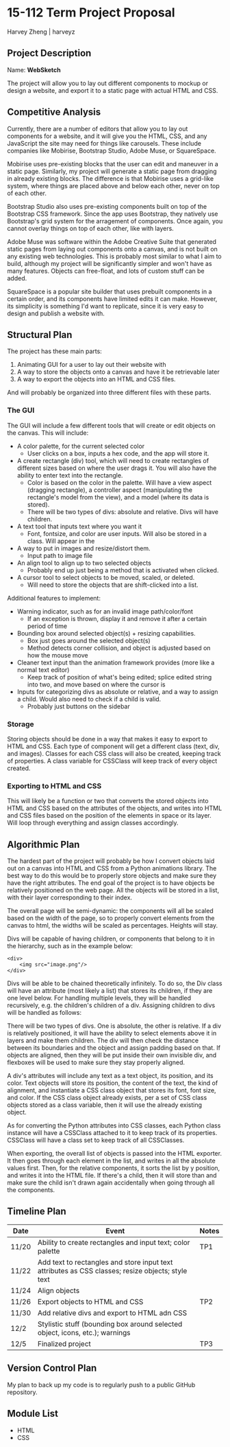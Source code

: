 # 15-112 Term Project Proposal
Harvey Zheng | harveyz

## Project Description

Name: **WebSketch**

The project will allow you to lay out different components to mockup or design a website, and export it to a static page with actual HTML and CSS.

## Competitive Analysis
Currently, there are a number of editors that allow you to lay out components for a website, and it will give you the HTML, CSS, and any JavaScript the site may need for things like carousels. These include companies like Mobirise, Bootstrap Studio, Adobe Muse, or SquareSpace.

Mobirise uses pre-existing blocks that the user can edit and maneuver in a static page. Similarly, my project will generate a static page from dragging in already existing blocks. The difference is that Mobirise uses a grid-like system, where things are placed above and below each other, never on top of each other.

Bootstrap Studio also uses pre-existing components built on top of the Bootstrap CSS framework. Since the app uses Bootstrap, they natively use Bootstrap's grid system for the arragement of components. Once again, you cannot overlay things on top of each other, like with layers.

Adobe Muse was software within the Adobe Creative Suite that generated static pages from laying out components onto a canvas, and is not built on any existing web technologies. This is probably most similar to what I aim to build, although my project will be significantly simpler and won't have as many features. Objects can free-float, and lots of custom stuff can be added.

SquareSpace is a popular site builder that uses prebuilt components in a certain order, and its components have limited edits it can make. However, its simplicity is something I'd want to replicate, since it is very easy to design and publish a website with.


## Structural Plan
The project has these main parts: 
1. Animating GUI for a user to lay out their website with
2. A way to store the objects onto a canvas and have it be retrievable later
3. A way to export the objects into an HTML and CSS files.

And will probably be organized into three different files with these parts.

### The GUI
The GUI will include a few different tools that will create or edit objects on the canvas. This will include:
* A color palette, for the current selected color
  * User clicks on a box, inputs a hex code, and the app will store it.
* A create rectangle (div) tool, which will need to create rectangles of different sizes based on where the user drags it. You will also have the ability to enter text into the rectangle.
  * Color is based on the color in the palette. Will have a view aspect (dragging rectangle), a controller aspect (manipulating the rectangle's model from the view), and a model (where its data is stored).
  * There will be two types of divs: absolute and relative. Divs will have children.
* A text tool that inputs text where you want it
  * Font, fontsize, and color are user inputs. Will also be stored in a class. Will appear in the 
* A way to put in images and resize/distort them.
  * Input path to image file
* An align tool to align up to two selected objects
  * Probably end up just being a method that is activated when clicked.
* A cursor tool to select objects to be moved, scaled, or deleted.
  * Will need to store the objects that are shift-clicked into a list.

Additional features to implement:
* Warning indicator, such as for an invalid image path/color/font
  * If an exception is thrown, display it and remove it after a certain period of time
* Bounding box around selected object(s) + resizing capabilities.
  * Box just goes around the selected object(s)
  * Method detects corner collision, and object is adjusted based on how the mouse move
* Cleaner text input than the animation framework provides (more like a normal text editor)
  * Keep track of position of what's being edited; splice edited string into two, and move based on where the cursor is
* Inputs for categorizing divs as absolute or relative, and a way to assign a child. Would also need to check if a child is valid.
  * Probably just buttons on the sidebar
  
### Storage
Storing objects should be done in a way that makes it easy to export to HTML and CSS. Each type of component will get a different class (text, div, and images). Classes for each CSS class will also be created, keeping track of properties. A class variable for CSSClass will keep track of every object created.

### Exporting to HTML and CSS
This will likely be a function or two that converts the stored objects into HTML and CSS based on the attributes of the objects, and writes into HTML and CSS files based on the position of the elements in space or its layer. Will loop through everything and assign classes accordingly.

## Algorithmic Plan
The hardest part of the project will probably be how I convert objects laid out on a canvas into HTML and CSS from a Python animations library. The best way to do this would be to properly store objects and make sure they have the right attributes. The end goal of the project is to have objects be relatively positioned on the web page. All the objects will be stored in a list, with their layer corresponding to their index.

The overall page will be semi-dynamic: the components will all be scaled based on the width of the page, so to properly convert elements from the canvas to html, the widths will be scaled as percentages. Heights will stay.

Divs will be capable of having children, or components that belong to it in the hierarchy, such as in the example below:
```
<div>
    <img src="image.png"/>
</div>
```
Divs will be able to be chained theoretically infinitely. To do so, the Div class will have an attribute (most likely a list) that stores its children, if they are one level below. For handling multiple levels, they will be handled recursively, e.g. the children's children of a div. Assigning children to divs will be handled as follows: 

There will be two types of divs. One is absolute, the other is relative. If a div is relatively positioned, it will have the ability to select elements above it in layers and make them children. The div will then check the distance between its boundaries and the object and assign padding based on that. If objects are aligned, then they will be put inside their own invisible div, and flexboxes will be used to make sure they stay properly aligned.

A div's attributes will include any text as a text object, its position, and its color. Text objects will store its position, the content of the text, the kind of alignment, and instantiate a CSS class object that stores its font, font size, and color. If the CSS class object already exists, per a set of CSS class objects stored as a class variable, then it will use the already existing object.

As for converting the Python attributes into CSS classes, each Python class instance will have a CSSClass attached to it to keep track of its properties. CSSClass will have a class set to keep track of all CSSClasses.

When exporting, the overall list of objects is passed into the HTML exporter. It then goes through each element in the list, and writes in all the absolute values first. Then, for the relative components, it sorts the list by y position, and writes it into the HTML file. If there's a child, then it will store than and make sure the child isn't drawn again accidentally when going through all the components. 

## Timeline Plan
| Date  | Event | Notes |
| ----  | ----- | --- |
| 11/20 | Ability to create rectangles and input text; color palette | TP1
| 11/22 | Add text to rectangles and store input text attributes as CSS classes; resize objects; style text|
| 11/24 | Align objects |
| 11/26 | Export objects to HTML and CSS | TP2 |
| 11/30 | Add relative divs and export to HTML adn CSS |
| 12/2  | Stylistic stuff (bounding box around selected object, icons, etc.); warnings |
| 12/5  | Finalized project | TP3

## Version Control Plan
My plan to back up my code is to regularly push to a public GitHub repository.

## Module List
* HTML
* CSS
